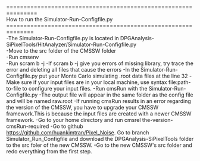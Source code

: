 ===============================================================<br />
How to run the Simulator-Run-Configfile.py<br />
==============================================================<br />
-The Simulator-Run-Configfile.py is located in DPGAnalysis-SiPixelTools/HitAnalyzer/Simulator-Run-Configfile.py<br />
-Move to the src folder of the CMSSW folder<br />
-Run cmsenv<br />
-Run scram b -j
-If scram b -j give you errors of missing library, try trace the error and deleting all files that cause the errors
-In the Simulator-Run-Configfile.py put your Monte Carlo simulating .root data files at the line 32
-Make sure if your input files are in your local machine, use syntax file:path-to-file to configure your input files.
-Run cmsRun with the Simulator-Run-Configfile.py
-The output file will appear in the same folder as the config file and will be named raw.root
-If running cmsRun results in an error regarding the version of the CMSSW, you have to upgrade your CMSSW framework.This is because the input files are created with a newer CMSSW framework.
-Go to your home directory and run
	cmsrel the-version-cmsRun-required
-Go to github https://github.com/huankimtran/Pixel_Noise. Go to branch Simulator_Run_Configfile and download the DPGAnalysis-SiPixelTools folder to the src foler of the new CMSSW.
-Go to the new CMSSW's src folder and redo everything from the first step.
